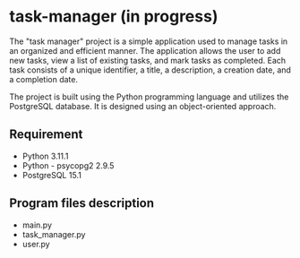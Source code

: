 # task-manager (in progress)

The "task manager" project is a simple application used to manage tasks in an organized and efficient manner. The application allows the user to add new tasks, view a list of existing tasks, and mark tasks as completed. Each task consists of a unique identifier, a title, a description, a creation date, and a completion date.

The project is built using the Python programming language and utilizes the PostgreSQL database. It is designed using an object-oriented approach. 


## Requirement

- Python 3.11.1
- Python - psycopg2 2.9.5
- PostgreSQL 15.1

## Program files description
- main.py 
- task_manager.py 
- user.py 
